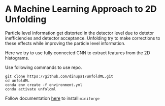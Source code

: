 # A Machine Learning Approach to 2D Unfolding


Particle level information get distorted in the detector level due to detetor inefficiencies and detector acceptance. Unfolding try to make corrections to these effects while improving the particle level information.


Here we try to use fully connected CNN to extract features from the 2D histograms.


Use following commands to use repo.

```
git clone https://github.com/dinupa1/unfoldML.git
cd unfoldML
conda env create -f environment.yml
conda activate unfoldml
```

Follow documentation [here](https://github.com/conda-forge/miniforge) to install `miniforge`
